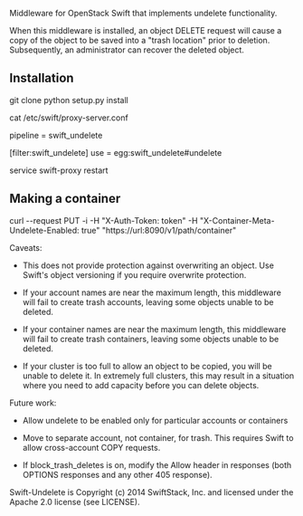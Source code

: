 Middleware for OpenStack Swift that implements undelete functionality.

When this middleware is installed, an object DELETE request will cause a copy
of the object to be saved into a "trash location" prior to deletion.
Subsequently, an administrator can recover the deleted object.


## Installation

git clone
python setup.py install

cat /etc/swift/proxy-server.conf

pipeline =  swift_undelete

[filter:swift_undelete]
use = egg:swift_undelete#undelete

service swift-proxy restart


## Making a container
curl --request PUT -i -H "X-Auth-Token: token" -H "X-Container-Meta-Undelete-Enabled: true" "https://url:8090/v1/path/container"

Caveats:

 * This does not provide protection against overwriting an object. Use Swift's
   object versioning if you require overwrite protection.

 * If your account names are near the maximum length, this middleware will
   fail to create trash accounts, leaving some objects unable to be deleted.

 * If your container names are near the maximum length, this middleware will
   fail to create trash containers, leaving some objects unable to be deleted.

 * If your cluster is too full to allow an object to be copied, you will be
   unable to delete it. In extremely full clusters, this may result in a
   situation where you need to add capacity before you can delete objects.

Future work:

 * Allow undelete to be enabled only for particular accounts or containers

 * Move to separate account, not container, for trash. This requires Swift to
   allow cross-account COPY requests.

 * If block_trash_deletes is on, modify the Allow header in responses (both
   OPTIONS responses and any other 405 response).

Swift-Undelete is Copyright (c) 2014 SwiftStack, Inc. and licensed under the
Apache 2.0 license (see LICENSE).
